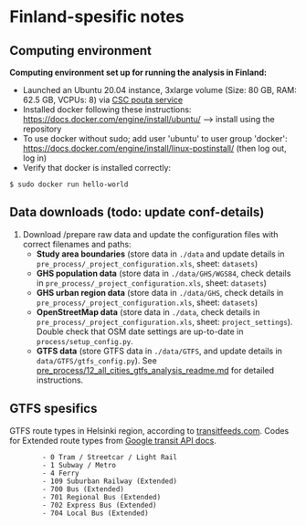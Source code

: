 # Finland-spesific notes

## Computing environment 

**Computing environment set up for running the analysis in Finland:**

- Launched an Ubuntu 20.04 instance, 3xlarge volume (Size: 80 GB, RAM: 62.5 GB, VCPUs: 8) via [CSC pouta service](https://research.csc.fi/-/cpouta)
- Installed docker following these instructions: https://docs.docker.com/engine/install/ubuntu/ --> install using the repository
- To use docker without sudo; add user 'ubuntu' to user group 'docker': https://docs.docker.com/engine/install/linux-postinstall/ (then log out, log in)
- Verify that docker is installed correctly: 

```$ sudo docker run hello-world```



## Data downloads (todo: update conf-details)
1.  Download /prepare raw data and update the configuration files with correct filenames and paths:
	- **Study area boundaries** (store data in `./data` and update details in `pre_process/_project_configuration.xls`, sheet: `datasets`)
	- **GHS population data** (store data in `./data/GHS/WGS84`, check details in `pre_process/_project_configuration.xls`, sheet: `datasets`)
	- **GHS urban region data** (store data in `./data/GHS`, check details in `pre_process/_project_configuration.xls`, sheet: `datasets`)
	- **OpenStreetMap data** (store data in `./data`,  check details in `pre_process/_project_configuration.xls`, sheet: `project_settings`). Double check that OSM date settings are up-to-date in `process/setup_config.py`.
	- **GTFS data** (store GTFS data in `./data/GTFS`, and update details in `data/GTFS/gtfs_config.py`). See [pre_process/12_all_cities_gtfs_analysis_readme.md](./pre_process/12_all_cities_gtfs_analysis_readme.md) for detailed instructions.
	

## GTFS spesifics

GTFS route types in Helsinki region, according to [transitfeeds.com](https://transitfeeds.com/p/helsinki-regional-transport/735/latest/routes). Codes for Extended route types from [Google transit API docs](https://developers.google.com/transit/gtfs/reference/extended-route-types).

			- 0 Tram / Streetcar / Light Rail
			- 1 Subway / Metro
			- 4 Ferry
			- 109 Suburban Railway (Extended)
			- 700 Bus (Extended)
			- 701 Regional Bus (Extended)
			- 702 Express Bus (Extended)
			- 704 Local Bus (Extended)
